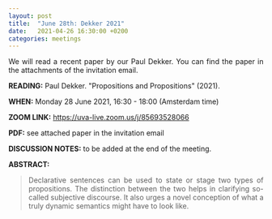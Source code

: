 ```yaml
---
layout: post
title:  "June 28th: Dekker 2021" 
date:   2021-04-26 16:30:00 +0200
categories: meetings
---
```


<p style="text-align: justify;">
 We will read a recent paper by our Paul Dekker. You can find the paper in the attachments of the invitation email.

</p>

<b> READING:</b> Paul Dekker. "Propositions and Propositions" (2021).

<b> WHEN:</b>  Monday 28 June 2021, 16:30 - 18:00 (Amsterdam time)

<b> ZOOM LINK:</b> <a href="https://uva-live.zoom.us/j/85693528066"  target="_blank" rel="noopener noreferrer">https://uva-live.zoom.us/j/85693528066</a>

<b> PDF:</b>  see attached paper in the invitation email

<b> DISCUSSION NOTES:</b> to be added at the end of the meeting. 

<b> ABSTRACT: </b>

<blockquote>
<p style="text-align: justify;">
Declarative sentences can be used to state or stage two types of
propositions. The distinction between the two helps in clarifying
so-called subjective discourse. It also urges a novel conception of
what a truly dynamic semantics might have to look like.
</p>


</blockquote>
